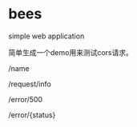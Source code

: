# bees
simple web application

简单生成一个demo用来测试cors请求。

/name

/request/info

/error/500

/error/{status}
